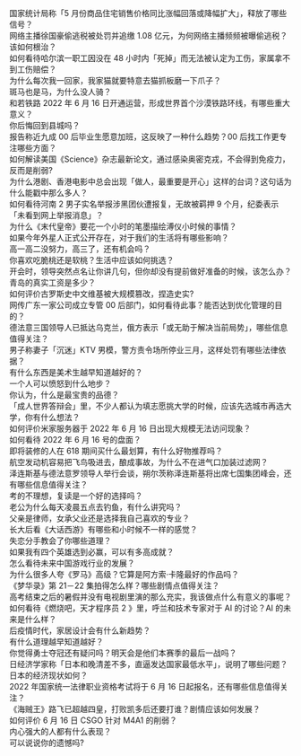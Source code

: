 国家统计局称「5 月份商品住宅销售价格同比涨幅回落或降幅扩大」，释放了哪些信号？  
网络主播徐国豪偷逃税被处罚并追缴 1.08 亿元，为何网络主播频频被曝偷逃税？该如何根治？  
如何看待哈尔滨一职工因没在 48 小时内「死掉」而无法被认定为工伤，家属拿不到工伤赔偿？  
为什么每次我一回家，我家猫就要特意去猫抓板磨一下爪子？  
斑马也是马，为什么没人骑？  
和若铁路 2022 年 6 月 16 日开通运营，形成世界首个沙漠铁路环线，有哪些重大意义？  
你后悔回到县城吗？  
报告称近九成 00 后毕业生愿意加班，这反映了一种什么趋势？00 后找工作更专注哪些方面？  
如何解读美国《Science》杂志最新论文，通过感染奥密克戎，不会得到免疫力，反而是削弱?  
为什么港剧、香港电影中总会出现「做人，最重要是开心」这样的台词？这句话为什么能戳中那么多人？  
如何看待河南 2 男子实名举报涉黑团伙遭报复，无故被羁押 9 个月，纪委表示「未看到网上举报消息」？  
为什么《末代皇帝》要花一个小时的笔墨描绘溥仪小时候的事情？  
如果今年外星人正式公开存在，对于我们的生活将有哪些影响？  
高一高二没努力，高三了，还有机会吗？  
你喜欢吃脆桃还是软桃？生活中应该如何挑选？  
开会时，领导突然点名让你讲几句，但你却没有提前做好准备的时候，该怎么办？  
青岛的真实工资是多少？  
如何评价古罗斯史中文维基被大规模篡改，捏造史实?  
网传广东一家公司成立专管 00 后部门，如何看待此事？能否达到优化管理的目的？  
德法意三国领导人已抵达乌克兰，俄方表示「或无助于解决当前局势」，哪些信息值得关注？  
男子称妻子「沉迷」KTV 男模，警方责令场所停业三月，这样处罚有哪些法律依据？  
有什么东西是美术生越早知道越好的？  
一个人可以愤怒到什么地步？  
你认为，什么是最宝贵的品德？  
「成人世界答辩会」里，不少人都认为填志愿挑大学的时候，应该先选城市再选大学，你有什么想法？  
如何评价米家服务器于 2022 年 6 月 16 日出现大规模无法访问现象？  
如何看待 2022 年 6 月 16 号的盘面？  
即将装修的人在 618 期间买什么最划算，有什么好物推荐吗？  
航空发动机容易把飞鸟吸进去，酿成事故，为什么不在进气口加装过滤网？  
泽连斯基与德法意罗领导人举行会谈，朔尔茨称泽连斯基将出席七国集团峰会，还有哪些信息值得关注？  
考的不理想，复读是一个好的选择吗？  
老公为什么每天凌晨五点去钓鱼，有什么讲究吗？  
父亲是律师，女承父业还是选择我自己喜欢的专业？  
长大后看《大话西游》有哪些和小时候不一样的感觉？  
失恋分手教会了你哪些道理？  
如果我有四个英雄选到必赢，可以有多高成就？  
怎么看待未来中国游戏行业的发展？  
为什么很多人夸《罗马》高级？它算是阿方索·卡隆最好的作品吗？  
《梦华录》第 21－22 集拍得怎么样？哪些剧情点值得关注？  
高考结束之后的暑假并没有电视剧里演的那么充实，我该做点什么有意义的事呢？  
如何看待《燃烧吧，天才程序员 2 》里，呼兰和技术专家对于 AI 的讨论？AI 的未来是什么样？  
后疫情时代，家居设计会有什么新趋势？  
有什么道理越早知道越好？  
你觉得勇士夺冠还有疑问吗？明天会是他们本赛季的最后一战吗？  
日经济学家称「日本和晚清差不多，直逼发达国家最低水平」，说明了哪些问题？日本的经济现状如何？  
2022 年国家统一法律职业资格考试将于 6 月 16 日起报名，还有哪些信息值得关注？  
《海贼王》路飞已超越四皇，打败凯多后还要打谁？剧情应该如何发展？  
如何评价 6 月 16 日 CSGO 针对 M4A1 的削弱？  
内心强大的人都有什么表现？  
可以说说你的遗憾吗?  
